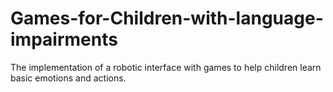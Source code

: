 # Games-for-Children-with-language-impairments

The implementation of a robotic interface with games to help children learn basic emotions and actions. 
